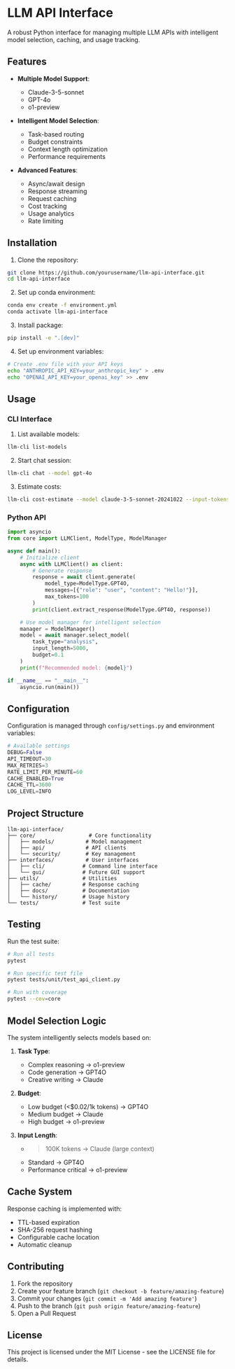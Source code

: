 # LLM API Interface

A robust Python interface for managing multiple LLM APIs with intelligent model selection, caching, and usage tracking.

## Features

- **Multiple Model Support**:
  - Claude-3-5-sonnet
  - GPT-4o
  - o1-preview

- **Intelligent Model Selection**:
  - Task-based routing
  - Budget constraints
  - Context length optimization
  - Performance requirements

- **Advanced Features**:
  - Async/await design
  - Response streaming
  - Request caching
  - Cost tracking
  - Usage analytics
  - Rate limiting

## Installation

1. Clone the repository:
```bash
git clone https://github.com/yourusername/llm-api-interface.git
cd llm-api-interface
```

2. Set up conda environment:
```bash
conda env create -f environment.yml
conda activate llm-api-interface
```

3. Install package:
```bash
pip install -e ".[dev]"
```

4. Set up environment variables:
```bash
# Create .env file with your API keys
echo "ANTHROPIC_API_KEY=your_anthropic_key" > .env
echo "OPENAI_API_KEY=your_openai_key" >> .env
```

## Usage

### CLI Interface

1. List available models:
```bash
llm-cli list-models
```

2. Start chat session:
```bash
llm-cli chat --model gpt-4o
```

3. Estimate costs:
```bash
llm-cli cost-estimate --model claude-3-5-sonnet-20241022 --input-tokens 1000 --output-tokens 500
```

### Python API

```python
import asyncio
from core import LLMClient, ModelType, ModelManager

async def main():
    # Initialize client
    async with LLMClient() as client:
        # Generate response
        response = await client.generate(
            model_type=ModelType.GPT4O,
            messages=[{"role": "user", "content": "Hello!"}],
            max_tokens=100
        )
        print(client.extract_response(ModelType.GPT4O, response))

    # Use model manager for intelligent selection
    manager = ModelManager()
    model = await manager.select_model(
        task_type="analysis",
        input_length=5000,
        budget=0.1
    )
    print(f"Recommended model: {model}")

if __name__ == "__main__":
    asyncio.run(main())
```

## Configuration

Configuration is managed through `config/settings.py` and environment variables:

```python
# Available settings
DEBUG=False
API_TIMEOUT=30
MAX_RETRIES=3
RATE_LIMIT_PER_MINUTE=60
CACHE_ENABLED=True
CACHE_TTL=3600
LOG_LEVEL=INFO
```

## Project Structure

```
llm-api-interface/
├── core/                 # Core functionality
│   ├── models/          # Model management
│   ├── api/             # API clients
│   └── security/        # Key management
├── interfaces/          # User interfaces
│   ├── cli/            # Command line interface
│   └── gui/            # Future GUI support
├── utils/              # Utilities
│   ├── cache/          # Response caching
│   ├── docs/           # Documentation
│   └── history/        # Usage history
└── tests/              # Test suite
```

## Testing

Run the test suite:
```bash
# Run all tests
pytest

# Run specific test file
pytest tests/unit/test_api_client.py

# Run with coverage
pytest --cov=core
```

## Model Selection Logic

The system intelligently selects models based on:

1. **Task Type**:
   - Complex reasoning → o1-preview
   - Code generation → GPT4O
   - Creative writing → Claude

2. **Budget**:
   - Low budget (<$0.02/1k tokens) → GPT4O
   - Medium budget → Claude
   - High budget → o1-preview

3. **Input Length**:
   - >100K tokens → Claude (large context)
   - Standard → GPT4O
   - Performance critical → o1-preview

## Cache System

Response caching is implemented with:
- TTL-based expiration
- SHA-256 request hashing
- Configurable cache location
- Automatic cleanup

## Contributing

1. Fork the repository
2. Create your feature branch (`git checkout -b feature/amazing-feature`)
3. Commit your changes (`git commit -m 'Add amazing feature'`)
4. Push to the branch (`git push origin feature/amazing-feature`)
5. Open a Pull Request

## License

This project is licensed under the MIT License - see the LICENSE file for details.